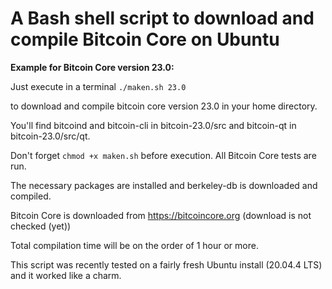 # A Bash shell script to download and compile Bitcoin Core on Ubuntu

**Example for Bitcoin Core version 23.0:**

Just execute in a terminal `./maken.sh 23.0`

to download and compile bitcoin core version 23.0 in your home directory.

You'll find bitcoind and bitcoin-cli in bitcoin-23.0/src and bitcoin-qt in bitcoin-23.0/src/qt.

Don't forget `chmod +x maken.sh` before execution. All Bitcoin Core tests are run.

The necessary packages are installed and berkeley-db is downloaded and compiled.

Bitcoin Core is downloaded from https://bitcoincore.org (download is not checked (yet))

Total compilation time will be on the order of 1 hour or more.

This script was recently tested on a fairly fresh Ubuntu install (20.04.4 LTS) and it worked like a charm.

